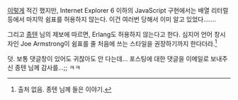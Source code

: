 [이렇게][1] 적긴 했지만, Internet Explorer 6 이하의 JavaScript 구현에서는 배열 리터럴 등에서 마지막 쉼표를 허용하지 않는다. 이건 여러번 당해서 이미 알고 있었다…….

그리고 [종텐][jong10] 님의 제보에 따르면, Erlang도 허용하지 않는다고 한다. 심지어 언어 창시자인 Joe Armstrong이 쉼표를 줄 처음에 쓰는 스타일을 권장하기까지 한다더라.[^1]

덧. 보통 댓글창이 있어도 귀찮아도 안 다는데… 포스팅에 대한 댓글을 이메일로 보내주신 종텐 님께 감사를…;; ㅋㅋ

 [^1]: 출처 없음. 종텐 님께 들은 이야기.

  [jong10]: http://www.jong10.com/
  [1]: https://blog.hongminhee.org/2010/04/08/505107383/
